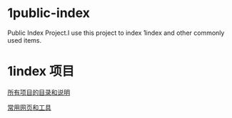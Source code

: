 # 1public-index
Public Index Project.I use this project to index 1index and other commonly used items.

# 1index 项目
[所有项目的目录和说明](https://github.com/shendl1978/1index/blob/main/README.md)

[常用网页和工具](https://github.com/shendl1978/1index/blob/main/%E5%B8%B8%E7%94%A8%E7%BD%91%E9%A1%B5%E5%92%8C%E5%B7%A5%E5%85%B7.md)
